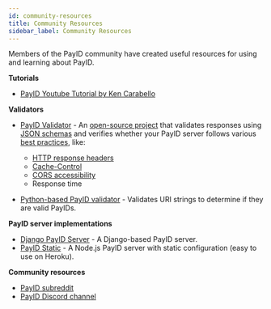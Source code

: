 ```yaml
---
id: community-resources
title: Community Resources
sidebar_label: Community Resources
---
```


Members of the PayID community have created useful resources for using and learning about PayID.

**Tutorials**

- [PayID Youtube Tutorial by Ken Carabello](https://www.youtube.com/watch?v=gpLJp1lylns)

**Validators**

- [PayID Validator](https://payidvalidator.com/) - An [open-source project](https://github.com/rswarthout/payid-validator) that validates responses using [JSON schemas](https://docs.payid.org/payid-interfaces) and verifies whether your PayID server follows various [best practices](payid-best-practices), like:

  - [HTTP response headers](payid-headers)
  - [Cache-Control](payid-best-practices#cache-control)
  - [CORS accessibility](payid-best-practices#set-cors-cross-origin-resource-sharing-headers)
  - Response time

- [Python-based PayID validator](https://github.com/RockHoward/python-payid-validator) - Validates URI strings to determine if they are valid PayIDs.

**PayID server implementations**

- [Django PayID Server](https://github.com/RockHoward/django-payid-server) - A Django-based PayID server.
- [PayID Static](https://github.com/WietseWind/PayID-Static) - A Node.js PayID server with static configuration (easy to use on Heroku).

**Community resources**

- [PayID subreddit](https://www.reddit.com/r/PayIdDevs/)
- [PayID Discord channel](https://chat.payid.org)
